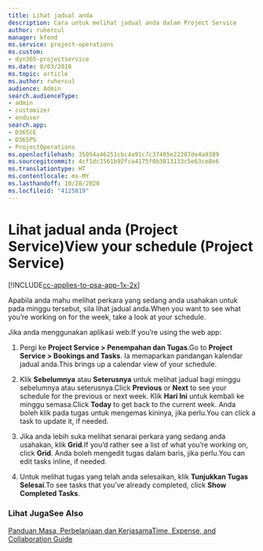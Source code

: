 ```yaml
---
title: Lihat jadual anda
description: Cara untuk melihat jadual anda dalam Project Service
author: ruhercul
manager: kfend
ms.service: project-operations
ms.custom:
- dyn365-projectservice
ms.date: 8/03/2018
ms.topic: article
ms.author: ruhercul
audience: Admin
search.audienceType:
- admin
- customizer
- enduser
search.app:
- D365CE
- D365PS
- ProjectOperations
ms.openlocfilehash: 35054a46251cbc4a91c7c37405e22287de4a9389
ms.sourcegitcommit: 4cf1dc1561b92fca4175f0b3813133c5e63ce8e6
ms.translationtype: HT
ms.contentlocale: ms-MY
ms.lasthandoff: 10/28/2020
ms.locfileid: "4125819"
---
```

# <a name="view-your-schedule-project-service"></a><span data-ttu-id="b1220-103">Lihat jadual anda (Project Service)</span><span class="sxs-lookup"><span data-stu-id="b1220-103">View your schedule (Project Service)</span></span>

[!INCLUDE[cc-applies-to-psa-app-1x-2x](../includes/cc-applies-to-psa-app-1x-2x.md)]

<span data-ttu-id="b1220-104">Apabila anda mahu melihat perkara yang sedang anda usahakan untuk pada minggu tersebut, sila lihat jadual anda.</span><span class="sxs-lookup"><span data-stu-id="b1220-104">When you want to see what you’re working on for the week, take a look at your schedule.</span></span>  
  
 <span data-ttu-id="b1220-105">Jika anda menggunakan aplikasi web:</span><span class="sxs-lookup"><span data-stu-id="b1220-105">If you’re using the web app:</span></span>  
  
1.  <span data-ttu-id="b1220-106">Pergi ke **Project Service > Penempahan dan Tugas**.</span><span class="sxs-lookup"><span data-stu-id="b1220-106">Go to **Project Service > Bookings and Tasks**.</span></span> <span data-ttu-id="b1220-107">Ia memaparkan pandangan kalendar jadual anda.</span><span class="sxs-lookup"><span data-stu-id="b1220-107">This brings up a calendar view of your schedule.</span></span>  
  
2.  <span data-ttu-id="b1220-108">Klik **Sebelumnya** atau **Seterusnya** untuk melihat jadual bagi minggu sebelumnya atau seterusnya.</span><span class="sxs-lookup"><span data-stu-id="b1220-108">Click **Previous** or **Next** to see your schedule for the previous or next week.</span></span> <span data-ttu-id="b1220-109">Klik **Hari Ini** untuk kembali ke minggu semasa.</span><span class="sxs-lookup"><span data-stu-id="b1220-109">Click **Today** to get back to the current week.</span></span> <span data-ttu-id="b1220-110">Anda boleh klik pada tugas untuk mengemas kininya, jika perlu.</span><span class="sxs-lookup"><span data-stu-id="b1220-110">You can click a task to update it, if needed.</span></span>  
  
3.  <span data-ttu-id="b1220-111">Jika anda lebih suka melihat senarai perkara yang sedang anda usahakan, klik **Grid**.</span><span class="sxs-lookup"><span data-stu-id="b1220-111">If you’d rather see a list of what you’re working on, click **Grid**.</span></span> <span data-ttu-id="b1220-112">Anda boleh mengedit tugas dalam baris, jika perlu.</span><span class="sxs-lookup"><span data-stu-id="b1220-112">You can edit tasks inline, if needed.</span></span>  
  
4.  <span data-ttu-id="b1220-113">Untuk melihat tugas yang telah anda selesaikan, klik **Tunjukkan Tugas Selesai**.</span><span class="sxs-lookup"><span data-stu-id="b1220-113">To see tasks that you’ve already completed, click **Show Completed Tasks**.</span></span>  
  
### <a name="see-also"></a><span data-ttu-id="b1220-114">Lihat Juga</span><span class="sxs-lookup"><span data-stu-id="b1220-114">See Also</span></span>  
 [<span data-ttu-id="b1220-115">Panduan Masa, Perbelanjaan dan Kerjasama</span><span class="sxs-lookup"><span data-stu-id="b1220-115">Time, Expense, and Collaboration Guide</span></span>](../psa/time-expense-collaboration-guide.md)
